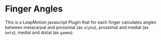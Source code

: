 # Finger Angles

This is a LeapMotion javascript Plugin that for each finger calculates angles between metacarpal and prossimal (as `alpha`), prossimal and medial (as `beta`), medial and distal (as `gamma`).
